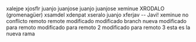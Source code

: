 xalejpe
xjosflr
juanjo juanjose
juanjo juanjose xeminue
XRODALO (gromenagüer)
xsamdel
xdenpat
xseralo
juanjo
xferjav -- Javi!
xeminue
no conflicto remoto
remote
modificado
modificado branch nueva
modificado para remoto
modificado para remoto 2
modificado para remoto 3
esta es la nueva rama
